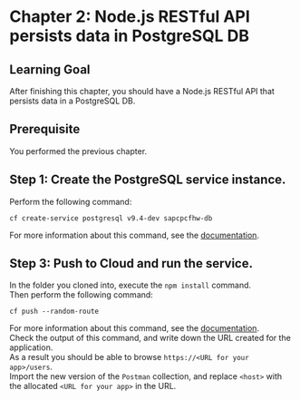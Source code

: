 # Chapter 2: Node.js RESTful API persists data in PostgreSQL DB

## Learning Goal
After finishing this chapter, you should have a Node.js RESTful API that persists data in a PostgreSQL DB.

## Prerequisite
You performed the previous chapter.


## Step 1: Create the PostgreSQL service instance.
Perform the following command:
```
cf create-service postgresql v9.4-dev sapcpcfhw-db
```
For more information about this command, see the [documentation](https://docs.cloudfoundry.org/devguide/services/managing-services.html).


## Step 3: Push to Cloud and run the service.
In the folder you cloned into, execute the `npm install` command.  
Then perform the following command:
```
cf push --random-route
```
For more information about this command, see the [documentation](http://docs.cloudfoundry.org/devguide/deploy-apps/deploy-app.html).  
Check the output of this command, and write down the URL created for the application.  
As a result you should be able to browse `https://<URL for your app>/users`.  
Import the new version of the `Postman` collection, and replace `<host>` with the allocated `<URL for your app>` in the URL.

